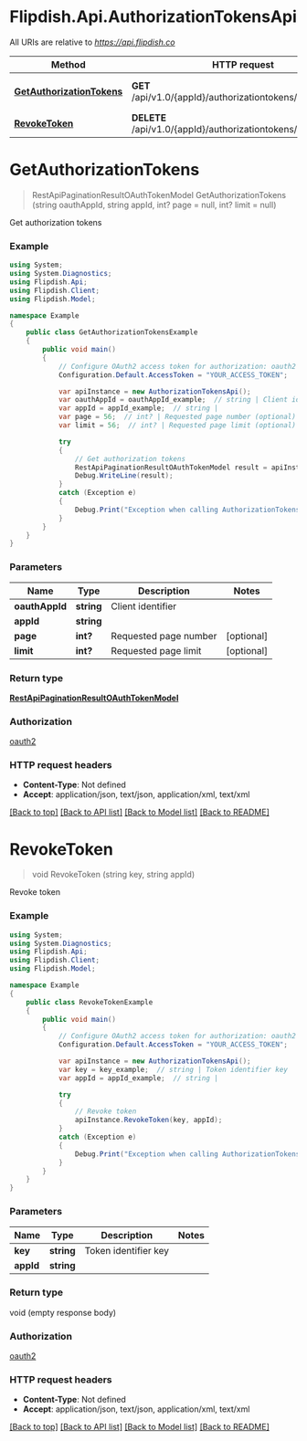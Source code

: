 # Flipdish.Api.AuthorizationTokensApi

All URIs are relative to *https://api.flipdish.co*

Method | HTTP request | Description
------------- | ------------- | -------------
[**GetAuthorizationTokens**](AuthorizationTokensApi.md#getauthorizationtokens) | **GET** /api/v1.0/{appId}/authorizationtokens/{oauthAppId} | Get authorization tokens
[**RevokeToken**](AuthorizationTokensApi.md#revoketoken) | **DELETE** /api/v1.0/{appId}/authorizationtokens/{key} | Revoke token


<a name="getauthorizationtokens"></a>
# **GetAuthorizationTokens**
> RestApiPaginationResultOAuthTokenModel GetAuthorizationTokens (string oauthAppId, string appId, int? page = null, int? limit = null)

Get authorization tokens

### Example
```csharp
using System;
using System.Diagnostics;
using Flipdish.Api;
using Flipdish.Client;
using Flipdish.Model;

namespace Example
{
    public class GetAuthorizationTokensExample
    {
        public void main()
        {
            // Configure OAuth2 access token for authorization: oauth2
            Configuration.Default.AccessToken = "YOUR_ACCESS_TOKEN";

            var apiInstance = new AuthorizationTokensApi();
            var oauthAppId = oauthAppId_example;  // string | Client identifier
            var appId = appId_example;  // string | 
            var page = 56;  // int? | Requested page number (optional) 
            var limit = 56;  // int? | Requested page limit (optional) 

            try
            {
                // Get authorization tokens
                RestApiPaginationResultOAuthTokenModel result = apiInstance.GetAuthorizationTokens(oauthAppId, appId, page, limit);
                Debug.WriteLine(result);
            }
            catch (Exception e)
            {
                Debug.Print("Exception when calling AuthorizationTokensApi.GetAuthorizationTokens: " + e.Message );
            }
        }
    }
}
```

### Parameters

Name | Type | Description  | Notes
------------- | ------------- | ------------- | -------------
 **oauthAppId** | **string**| Client identifier | 
 **appId** | **string**|  | 
 **page** | **int?**| Requested page number | [optional] 
 **limit** | **int?**| Requested page limit | [optional] 

### Return type

[**RestApiPaginationResultOAuthTokenModel**](RestApiPaginationResultOAuthTokenModel.md)

### Authorization

[oauth2](../README.md#oauth2)

### HTTP request headers

 - **Content-Type**: Not defined
 - **Accept**: application/json, text/json, application/xml, text/xml

[[Back to top]](#) [[Back to API list]](../README.md#documentation-for-api-endpoints) [[Back to Model list]](../README.md#documentation-for-models) [[Back to README]](../README.md)

<a name="revoketoken"></a>
# **RevokeToken**
> void RevokeToken (string key, string appId)

Revoke token

### Example
```csharp
using System;
using System.Diagnostics;
using Flipdish.Api;
using Flipdish.Client;
using Flipdish.Model;

namespace Example
{
    public class RevokeTokenExample
    {
        public void main()
        {
            // Configure OAuth2 access token for authorization: oauth2
            Configuration.Default.AccessToken = "YOUR_ACCESS_TOKEN";

            var apiInstance = new AuthorizationTokensApi();
            var key = key_example;  // string | Token identifier key
            var appId = appId_example;  // string | 

            try
            {
                // Revoke token
                apiInstance.RevokeToken(key, appId);
            }
            catch (Exception e)
            {
                Debug.Print("Exception when calling AuthorizationTokensApi.RevokeToken: " + e.Message );
            }
        }
    }
}
```

### Parameters

Name | Type | Description  | Notes
------------- | ------------- | ------------- | -------------
 **key** | **string**| Token identifier key | 
 **appId** | **string**|  | 

### Return type

void (empty response body)

### Authorization

[oauth2](../README.md#oauth2)

### HTTP request headers

 - **Content-Type**: Not defined
 - **Accept**: application/json, text/json, application/xml, text/xml

[[Back to top]](#) [[Back to API list]](../README.md#documentation-for-api-endpoints) [[Back to Model list]](../README.md#documentation-for-models) [[Back to README]](../README.md)

